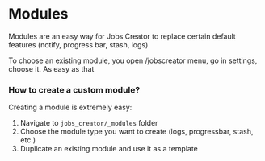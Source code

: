 # Modules

Modules are an easy way for Jobs Creator to replace certain default features (notify, progress bar, stash, logs)

To choose an existing module, you open /jobscreator menu, go in settings, choose it. As easy as that

### How to create a custom module?

Creating a module is extremely easy:

1. Navigate to `jobs_creator/_modules` folder
2. Choose the module type you want to create (logs, progressbar, stash, etc.)
3. Duplicate an existing module and use it as a template
